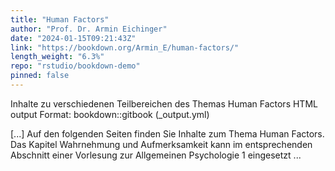 ```yaml
---
title: "Human Factors"
author: "Prof. Dr. Armin Eichinger"
date: "2024-01-15T09:21:43Z"
link: "https://bookdown.org/Armin_E/human-factors/"
length_weight: "6.3%"
repo: "rstudio/bookdown-demo"
pinned: false
---
```


<p>Inhalte zu verschiedenen Teilbereichen des Themas Human Factors
HTML output Format: bookdown::gitbook (_output.yml)</p> [...] Auf den folgenden Seiten finden Sie Inhalte zum Thema Human Factors. Das Kapitel Wahrnehmung und Aufmerksamkeit kann im entsprechenden Abschnitt einer Vorlesung zur Allgemeinen Psychologie 1 eingesetzt ...
